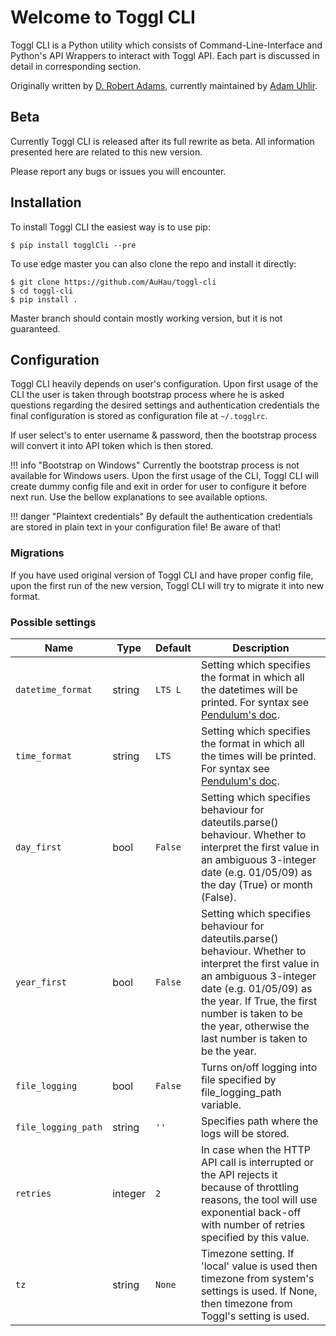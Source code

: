 # Welcome to Toggl CLI

Toggl CLI is a Python utility which consists of Command-Line-Interface and Python's API Wrappers to interact with Toggl API.
Each part is discussed in detail in corresponding section.   

Originally written by [D. Robert Adams](https://github.com/drobertadams), currently maintained by [Adam Uhlir](https://github.com/AuHau).

## Beta

Currently Toggl CLI is released after its full rewrite as beta. All information presented here are 
related to this new version.

Please report any bugs or issues you will encounter.

## Installation

To install Toggl CLI the easiest way is to use pip:

```shell
$ pip install togglCli --pre
```

To use edge master you can also clone the repo and install it directly:
```shell
$ git clone https://github.com/AuHau/toggl-cli
$ cd toggl-cli
$ pip install .
```

Master branch should contain mostly working version, but it is not guaranteed.

## Configuration

Toggl CLI heavily depends on user's configuration. Upon first usage of the CLI the user is taken through bootstrap
process where he is asked questions regarding the desired settings and authentication credentials the final configuration is
stored as configuration file at `~/.togglrc`.

If user select's to enter username & password, then the bootstrap process will convert it into API token which is then
stored.

!!! info "Bootstrap on Windows"
    Currently the bootstrap process is not available for Windows users. Upon the first usage of the CLI, Toggl CLI will
    create dummy config file and exit in order for user to configure it before next run. Use the bellow explanations
    to see available options. 

!!! danger "Plaintext credentials"
    By default the authentication credentials are stored in plain text in your configuration file! Be aware of that!

### Migrations

If you have used original version of Toggl CLI and have proper config file, upon the first run of the new version, Toggl
CLI will try to migrate it into new format.

### Possible settings

| Name | Type | Default | Description |
| --------------|---------- |---------- | ------- |
| `datetime_format` | string | `LTS L` | Setting which specifies the format in which all the datetimes will be printed. For syntax see [Pendulum's doc](https://pendulum.eustace.io/docs/#tokens). |
| `time_format` | string | `LTS` | Setting which specifies the format in which all the times will be printed. For syntax see [Pendulum's doc](https://pendulum.eustace.io/docs/#tokens). |
| `day_first` | bool | `False` | Setting which specifies behaviour for dateutils.parse() behaviour. Whether to interpret the first value in an ambiguous 3-integer date (e.g. 01/05/09) as the day (True) or month (False). |
| `year_first` | bool | `False` | Setting which specifies behaviour for dateutils.parse() behaviour. Whether to interpret the first value in an ambiguous 3-integer date (e.g. 01/05/09) as the year. If True, the first number is taken to be the year, otherwise the last number is taken to be the year. |
| `file_logging` | bool | `False` | Turns on/off logging into file specified by file_logging_path variable. |
| `file_logging_path` | string | `''` | Specifies path where the logs will be stored. |
| `retries` | integer | `2` | In case when the HTTP API call is interrupted or the API rejects it because of throttling reasons, the tool will use exponential back-off with number of retries specified by this value. |
| `tz` | string | `None` | Timezone setting. If 'local' value is used then timezone from system's settings is used. If None, then timezone from Toggl's setting is used. |




